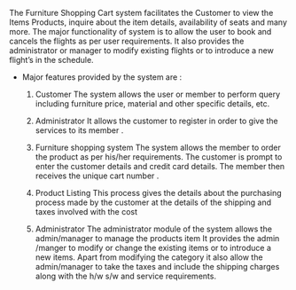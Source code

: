 The Furniture Shopping Cart system facilitates the Customer to view the Items Products, inquire about the item details, availability of seats and many more. The major functionality of system is to allow the user to book and cancels the flights as per user requirements. It also provides the administrator or manager to modify existing flights or to introduce a new flight’s in the schedule.

-	Major features provided by the system are :
    1.	Customer
    The system allows the user or member to perform query including furniture price, material and other specific details, etc.

    2.	Administrator
    It allows the customer to register in order to give the services to its member  .

    3.	Furniture shopping system 
    The system allows the member to order the product as per his/her requirements. The customer is prompt to enter the customer  details and credit card details. The member then receives the unique cart number .

    4.	 Product Listing
         This process gives the details about the purchasing process made by the customer at    the details of the shipping and taxes involved with the cost

    5.	Administrator
    The administrator module of the system allows the admin/manager to manage the products item It provides the admin /manger to modify or change the existing items or to introduce a new items. Apart from modifying the category it also allow the admin/manager to take the taxes and include the shipping charges along with the h/w s/w and service requirements.

